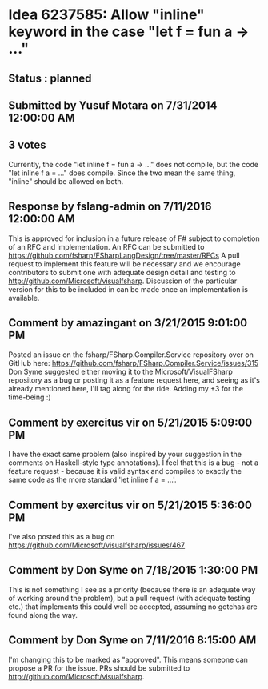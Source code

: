 # Idea 6237585: Allow "inline" keyword in the case "let f = fun a -> ..." #

## Status : planned

## Submitted by Yusuf Motara on 7/31/2014 12:00:00 AM

## 3 votes

Currently, the code "let inline f = fun a -> ..." does not compile, but the code "let inline f a = ..." does compile. Since the two mean the same thing, "inline" should be allowed on both.


## Response by fslang-admin on 7/11/2016 12:00:00 AM

This is approved for inclusion in a future release of F# subject to completion of an RFC and implementation.
An RFC can be submitted to https://github.com/fsharp/FSharpLangDesign/tree/master/RFCs
A pull request to implement this feature will be necessary and we encourage contributors to submit one with adequate design detail and testing to http://github.com/Microsoft/visualfsharp.
Discussion of the particular version for this to be included in can be made once an implementation is available.



## Comment by amazingant on 3/21/2015 9:01:00 PM

Posted an issue on the fsharp/FSharp.Compiler.Service repository over on GitHub here:
https://github.com/fsharp/FSharp.Compiler.Service/issues/315
Don Syme suggested either moving it to the Microsoft/VisualFSharp repository as a bug or posting it as a feature request here, and seeing as it's already mentioned here, I'll tag along for the ride.
Adding my +3 for the time-being :)

## Comment by exercitus vir on 5/21/2015 5:09:00 PM

I have the exact same problem (also inspired by your suggestion in the comments on Haskell-style type annotations).
I feel that this is a bug - not a feature request - because it is valid syntax and compiles to exactly the same code as the more standard 'let inline f a = ...'.

## Comment by exercitus vir on 5/21/2015 5:36:00 PM

I've also posted this as a bug on https://github.com/Microsoft/visualfsharp/issues/467

## Comment by Don Syme on 7/18/2015 1:30:00 PM

This is not something I see as a priority (because there is an adequate way of working around the problem), but a pull request (with adequate testing etc.) that implements this could well be accepted, assuming no gotchas are found along the way.

## Comment by Don Syme on 7/11/2016 8:15:00 AM

I'm changing this to be marked as "approved". This means someone can propose a PR for the issue. PRs should be submitted to http://github.com/Microsoft/visualfsharp.

